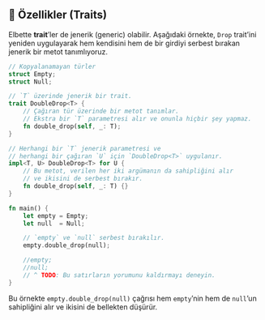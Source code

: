 ## 🧩 Özellikler (Traits)

Elbette **trait**’ler de jenerik (generic) olabilir. Aşağıdaki örnekte, `Drop` trait’ini yeniden uygulayarak hem kendisini hem de bir girdiyi serbest bırakan jenerik bir metot tanımlıyoruz.

```rust
// Kopyalanamayan türler
struct Empty;
struct Null;

// `T` üzerinde jenerik bir trait.
trait DoubleDrop<T> {
    // Çağıran tür üzerinde bir metot tanımlar.
    // Ekstra bir `T` parametresi alır ve onunla hiçbir şey yapmaz.
    fn double_drop(self, _: T);
}

// Herhangi bir `T` jenerik parametresi ve
// herhangi bir çağıran `U` için `DoubleDrop<T>` uygulanır.
impl<T, U> DoubleDrop<T> for U {
    // Bu metot, verilen her iki argümanın da sahipliğini alır
    // ve ikisini de serbest bırakır.
    fn double_drop(self, _: T) {}
}

fn main() {
    let empty = Empty;
    let null  = Null;

    // `empty` ve `null` serbest bırakılır.
    empty.double_drop(null);

    //empty;
    //null;
    // ^ TODO: Bu satırların yorumunu kaldırmayı deneyin.
}
```

Bu örnekte `empty.double_drop(null)` çağrısı hem `empty`’nin hem de `null`’un sahipliğini alır ve ikisini de bellekten düşürür.
